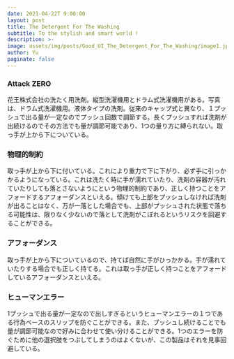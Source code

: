 ```yaml
---
date: 2021-04-22T 9:00:00
layout: post
title: The Detergent For The Washing
subtitle: To the stylish and smart world !
description: >-
image: assets/img/posts/Good_UI_The_Detergent_For_The_Washing/image1.jpg
author: Yu
paginate: false
---
```


### Attack ZERO
花王株式会社の洗たく用洗剤。縦型洗濯機用とドラム式洗濯機用がある。写真は、ドラム式洗濯機用。液体タイプの洗剤。従来のキャップ式と異なり、１プッシュで出る量が一定なのでプッシュ回数で調節する。長くプッシュすれば洗剤が出続けるのでその方法でも量が調節可能であり、1つの量り方に縛られない。取っ手が上から下についている。

### 物理的制約
取っ手が上から下に付いている。これにより重力で下に下がり、必ず手に引っかかるようになっている。これは洗たく時に手が濡れていたり、洗剤の容器が汚れていたりしても落とさないようにという物理的制約であり、正しく持つことをアフォードするアフォーダンスといえる。傾けても上部をプッシュしなければ洗剤が出ることはなく、万が一落とした場合でも、上部がプッシュされた状態で落ちる可能性は、限りなく少ないので落として洗剤がこぼれるというリスクを回避することができる。

### アフォーダンス
取っ手が上から下についているので、持てば自然に手がひっかかる。手が濡れていたりする場合でも正しく持てる。これは取っ手が正しく持つことをアフォードしているアフォーダンスといえる。

### ヒューマンエラー
 1プッシュで出る量が一定なので出しすぎるというヒューマンエラーの１つである行為ベースのスリップを防ぐことができる。また、プッシュし続けることでも量が調節可能なので好みに合わせて使い分けることができる。1つのエラーを防ぐために他の選択肢をつぶしてしまうのはよくないが、この製品はそれを見事回避している。
